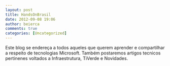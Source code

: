 ```yaml
---
layout: post
title: HandsOnBrasil
date: 2012-09-08 19:06
author: beierca
comments: true
categories: [Uncategorized]
---
```

Este blog se endereça a todos aqueles que querem aprender e compartilhar a respeito de tecnologias Microsoft.
Também postaremos artigos tecnicos pertinenes voltados a Infraestrutura, TiVerde e Novidades.
